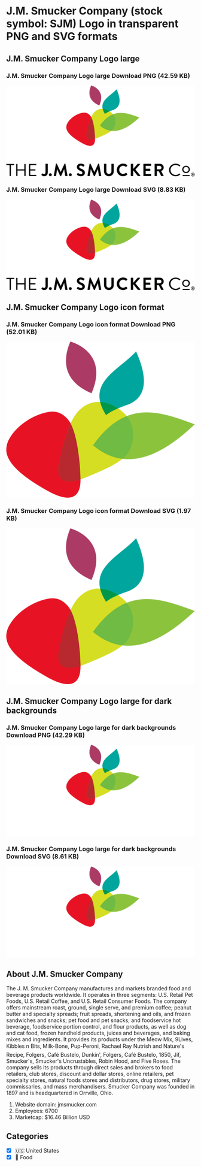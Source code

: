 # J.M. Smucker Company (stock symbol: SJM) Logo in transparent PNG and SVG formats

## J.M. Smucker Company Logo large

### J.M. Smucker Company Logo large Download PNG (42.59 KB)

![J.M. Smucker Company Logo large Download PNG (42.59 KB)](/img/orig/SJM_BIG-26457566.png)

### J.M. Smucker Company Logo large Download SVG (8.83 KB)

![J.M. Smucker Company Logo large Download SVG (8.83 KB)](/img/orig/SJM_BIG-84deb58a.svg)

## J.M. Smucker Company Logo icon format

### J.M. Smucker Company Logo icon format Download PNG (52.01 KB)

![J.M. Smucker Company Logo icon format Download PNG (52.01 KB)](/img/orig/SJM-43f7c152.png)

### J.M. Smucker Company Logo icon format Download SVG (1.97 KB)

![J.M. Smucker Company Logo icon format Download SVG (1.97 KB)](/img/orig/SJM-268c0860.svg)

## J.M. Smucker Company Logo large for dark backgrounds

### J.M. Smucker Company Logo large for dark backgrounds Download PNG (42.29 KB)

![J.M. Smucker Company Logo large for dark backgrounds Download PNG (42.29 KB)](/img/orig/SJM_BIG.D-9c155134.png)

### J.M. Smucker Company Logo large for dark backgrounds Download SVG (8.61 KB)

![J.M. Smucker Company Logo large for dark backgrounds Download SVG (8.61 KB)](/img/orig/SJM_BIG.D-241ddda8.svg)

## About J.M. Smucker Company

The J. M. Smucker Company manufactures and markets branded food and beverage products worldwide. It operates in three segments: U.S. Retail Pet Foods, U.S. Retail Coffee, and U.S. Retail Consumer Foods. The company offers mainstream roast, ground, single serve, and premium coffee; peanut butter and specialty spreads; fruit spreads, shortening and oils, and frozen sandwiches and snacks; pet food and pet snacks; and foodservice hot beverage, foodservice portion control, and flour products, as well as dog and cat food, frozen handheld products, juices and beverages, and baking mixes and ingredients. It provides its products under the Meow Mix, 9Lives, Kibbles n Bits, Milk-Bone, Pup-Peroni, Rachael Ray Nutrish and Nature's Recipe, Folgers, Café Bustelo, Dunkin', Folgers, Café Bustelo, 1850, Jif, Smucker's, Smucker's Uncrustables, Robin Hood, and Five Roses. The company sells its products through direct sales and brokers to food retailers, club stores, discount and dollar stores, online retailers, pet specialty stores, natural foods stores and distributors, drug stores, military commissaries, and mass merchandisers. Smucker Company was founded in 1897 and is headquartered in Orrville, Ohio.

1. Website domain: jmsmucker.com
2. Employees: 6700
3. Marketcap: $16.46 Billion USD


## Categories
- [x] 🇺🇸 United States
- [x] 🍴 Food

